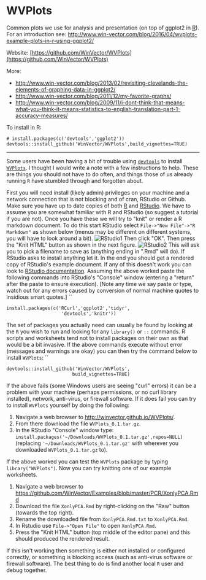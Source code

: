 # WVPlots

Common plots we use for analysis and presentation (on top of ggplot2 in [R](https://cran.r-project.org)).  For an introduction see: http://www.win-vector.com/blog/2016/04/wvplots-example-plots-in-r-using-ggplot2/

Website: [https://github.com/WinVector/WVPlots](https://github.com/WinVector/WVPlots)

More:

 * http://www.win-vector.com/blog/2013/02/revisiting-clevelands-the-elements-of-graphing-data-in-ggplot2/
 * http://www.win-vector.com/blog/2011/12/my-favorite-graphs/
 * http://www.win-vector.com/blog/2009/11/i-dont-think-that-means-what-you-think-it-means-statistics-to-english-translation-part-1-accuracy-measures/
 

To install in R:

    # install.packages(c('devtools','ggplot2'))
    devtools::install_github('WinVector/WVPlots',build_vignettes=TRUE)


---------------

Some users have been having a bit of trouble using
[`devtools`](https://cran.r-project.org/package=devtools) to install
[`WVPlots`](https://github.com/WinVector/WVPlots). I thought I would
write a note with a few instructions to help. These are things you
should not have to do often, and things those of us already running `R`
have stumbled through and forgotten about.

First you will need install (likely admin) privileges on your machine
and a network connection that is not blocking and of cran, RStudio or
Github. Make sure you have up to date copies of both
[R](https://cran.r-project.org) and [RStudio](https://www.rstudio.com).
We have to assume you are somewhat familiar with R and RStudio (so
suggest a tutorial if you are not). Once you have these we will try to
"knit" or render a R markdown document. To do this start RStudio select
`File->"New File"->"R Markdown"` as shown below (menus may be different
on different systems, you will have to look around a bit).
![RStudio1](http://www.win-vector.com/blog/wp-content/uploads/2016/05/RStudio1.png "RStudio1.png")
Then click "OK". Then press the "Knit HTML" button as shown in the next
figure.
![RStudio2](http://www.win-vector.com/blog/wp-content/uploads/2016/05/RStudio2.png "RStudio2.png")
This will ask you to pick a filename to save as (anything ending in
".Rmd" will do). If RStudio asks to install anything let it. In the end
you should get a rendered copy of RStudio's example document. If any of
this doesn't work you can look to [RStudio
documentation](http://rmarkdown.rstudio.com). Assuming the above worked
paste the following commands into RStudio's "Console" window (entering a
"return" after the paste to ensure execution). \[Note any time we say
paste or type, watch out for any errors caused by conversion of normal
machine quotes to insidious smart quotes.\] ``

    install.packages(c('RCurl','ggplot2','tidyr',
                        'devtools','knitr'))

The set of packages you actually need can usually be found by looking at
the `R` you wish to run and looking for any `library()` or `::`
commands. R scripts and worksheets tend not to install packages on their
own as that would be a bit invasive. If the above commands execute
without error (messages and warnings are okay) you can then try the
command below to install `WVPlots`: ``

    devtools::install_github('WinVector/WVPlots',
                            build_vignettes=TRUE)

If the above fails (some Windows users are seeing "curl" errors) it can be a problem with your machine (perhaps permissions, or no curl library installed), network, anti-virus, or firewall software.  If it does fail you can try to install <code>WVPlots</code> yourself by doing the following:

1.  Navigate a web browser to <http://winvector.github.io/WVPlots/>.
2.  From there download the file `WVPlots_0.1.tar.gz`.
3.  In the RStudio "Console" window type:
    `install.packages('~/Downloads/WVPlots_0.1.tar.gz',repos=NULL)`
    (replacing `'~/Downloads/WVPlots_0.1.tar.gz'` with wherever you
    downloaded `WVPlots_0.1.tar.gz` to).

If the above worked you can test the `WVPlots` package by typing
`library("WVPlots")`. Now you can try knitting one of our example
worksheets.

1.  Navigate a web browser to
    <https://github.com/WinVector/Examples/blob/master/PCR/XonlyPCA.Rmd>
2.  Download the file `XonlyPCA.Rmd` by right-clicking on the "Raw"
    button (towards the top right).
3.  Rename the downloaded file from `XonlyPCA.Rmd.txt` to
    `XonlyPCA.Rmd`.
4.  In Rstudio use `File->"Open File"` to open `XonlyPCA.Rmd`.
5.  Press the "Knit HTML" button (top middle of the editor pane) and this
    should produced the rendered result.

If this isn't working then something is either not installed or
configured correctly, or something is blocking access (such as
anti-virus software or firewall software). The best thing to do is find
another local `R` user and debug together.

